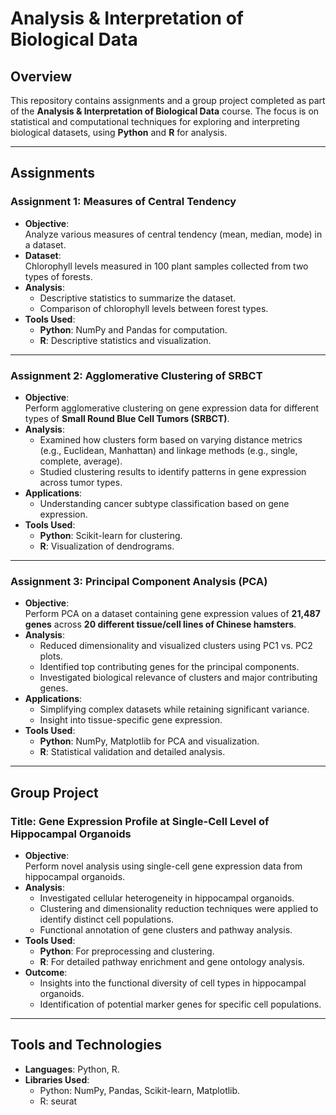 # Analysis & Interpretation of Biological Data  

## Overview  
This repository contains assignments and a group project completed as part of the **Analysis & Interpretation of Biological Data** course. The focus is on statistical and computational techniques for exploring and interpreting biological datasets, using **Python** and **R** for analysis.  

---

## Assignments  

### **Assignment 1: Measures of Central Tendency**  
- **Objective**:  
  Analyze various measures of central tendency (mean, median, mode) in a dataset.  
- **Dataset**:  
  Chlorophyll levels measured in 100 plant samples collected from two types of forests.  
- **Analysis**:  
  - Descriptive statistics to summarize the dataset.  
  - Comparison of chlorophyll levels between forest types.  
- **Tools Used**:  
  - **Python**: NumPy and Pandas for computation.  
  - **R**: Descriptive statistics and visualization.  

---

### **Assignment 2: Agglomerative Clustering of SRBCT**  
- **Objective**:  
  Perform agglomerative clustering on gene expression data for different types of **Small Round Blue Cell Tumors (SRBCT)**.  
- **Analysis**:  
  - Examined how clusters form based on varying distance metrics (e.g., Euclidean, Manhattan) and linkage methods (e.g., single, complete, average).  
  - Studied clustering results to identify patterns in gene expression across tumor types.  
- **Applications**:  
  - Understanding cancer subtype classification based on gene expression.  
- **Tools Used**:  
  - **Python**: Scikit-learn for clustering.  
  - **R**: Visualization of dendrograms.  

---

### **Assignment 3: Principal Component Analysis (PCA)**  
- **Objective**:  
  Perform PCA on a dataset containing gene expression values of **21,487 genes** across **20 different tissue/cell lines of Chinese hamsters**.  
- **Analysis**:  
  - Reduced dimensionality and visualized clusters using PC1 vs. PC2 plots.  
  - Identified top contributing genes for the principal components.  
  - Investigated biological relevance of clusters and major contributing genes.  
- **Applications**:  
  - Simplifying complex datasets while retaining significant variance.  
  - Insight into tissue-specific gene expression.  
- **Tools Used**:  
  - **Python**: NumPy, Matplotlib for PCA and visualization.  
  - **R**: Statistical validation and detailed analysis.  

---

## Group Project  

### **Title**: Gene Expression Profile at Single-Cell Level of Hippocampal Organoids  
- **Objective**:  
  Perform novel analysis using single-cell gene expression data from hippocampal organoids.  
- **Analysis**:  
  - Investigated cellular heterogeneity in hippocampal organoids.  
  - Clustering and dimensionality reduction techniques were applied to identify distinct cell populations.  
  - Functional annotation of gene clusters and pathway analysis.  
- **Tools Used**:  
  - **Python**: For preprocessing and clustering.  
  - **R**: For detailed pathway enrichment and gene ontology analysis.  
- **Outcome**:  
  - Insights into the functional diversity of cell types in hippocampal organoids.  
  - Identification of potential marker genes for specific cell populations.  

---

## Tools and Technologies  
- **Languages**: Python, R.  
- **Libraries Used**:  
  - Python: NumPy, Pandas, Scikit-learn, Matplotlib.  
  - R: seurat 
